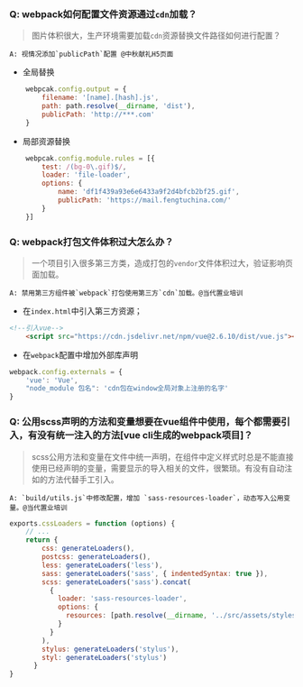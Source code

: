 ### Q: webpack如何配置文件资源通过`cdn`加载？

> 图片体积很大，生产环境需要加载`cdn`资源替换文件路径如何进行配置？

    A: 视情况添加`publicPath`配置 @中秋献礼H5页面
    
- 全局替换

```javascript
    webpcak.config.output = {
        filename: '[name].[hash].js',
        path: path.resolve(__dirname, 'dist'),
        publicPath: 'http://***.com'
    }
```
- 局部资源替换

```javascript
    webpcak.config.module.rules = [{
        test: /(bg-0\.gif)$/,
        loader: 'file-loader',
        options: {
            name: 'df1f439a93e6e6433a9f2d4bfcb2bf25.gif',
            publicPath: 'https://mail.fengtuchina.com/'
        }
    }]
```

### Q: webpack打包文件体积过大怎么办？

> 一个项目引入很多第三方类，造成打包的`vendor`文件体积过大，验证影响页面加载。
    
    A: 禁用第三方组件被`webpack`打包使用第三方`cdn`加载。@当代置业培训
    
- 在`index.html`中引入第三方资源；

```html
<!--引入vue-->
    <script src="https://cdn.jsdelivr.net/npm/vue@2.6.10/dist/vue.js"></script>
```
- 在`webpack`配置中增加外部库声明

```javascript
webpack.config.externals = {
    'vue': 'Vue',
    "node_module 包名": 'cdn包在window全局对象上注册的名字'
}
```

### Q: 公用scss声明的方法和变量想要在vue组件中使用，每个都需要引入，有没有统一注入的方法[vue cli生成的webpack项目]？

> scss公用方法和变量在文件中统一声明，在组件中定义样式时总是不能直接使用已经声明的变量，需要显示的导入相关的文件，很繁琐。有没有自动注如的方法代替手工引入。

    A: `build/utils.js`中修改配置，增加 `sass-resources-loader`，动态写入公用变量。@当代置业培训
    
```javascript
exports.cssLoaders = function (options) {
    // ...
    return {
        css: generateLoaders(),
        postcss: generateLoaders(),
        less: generateLoaders('less'),
        sass: generateLoaders('sass', { indentedSyntax: true }),
        scss: generateLoaders('sass').concat(
          {
            loader: 'sass-resources-loader',
            options: {
              resources: [path.resolve(__dirname, '../src/assets/styles/mixins.scss')]  //注意自己的文件路径
            }
          }
        ),
        stylus: generateLoaders('stylus'),
        styl: generateLoaders('stylus')
      }
}
```

